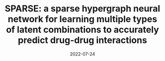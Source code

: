 ---
title: "SPARSE: a sparse hypergraph neural network for learning multiple types of latent combinations to accurately predict drug-drug interactions"
collection: publications
permalink: /publication/2022-07-24-nan
date: 2022-07-24
venue: 'Bioinformatics'
---